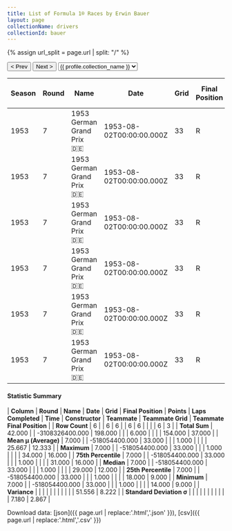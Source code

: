 ```yaml
---
title: List of Formula 1® Races by Erwin Bauer
layout: page
collectionName: drivers
collectionId: bauer
---
```


{% assign url_split = page.url | split: "/" %}
<div id="collection-navigation">
<button onclick="selector.options[selector.selectedIndex-1].value && (window.location = selector.options[selector.selectedIndex-1].value);">&lt; Prev</button>
<button onclick="selector.options[selector.selectedIndex+1].value && (window.location = selector.options[selector.selectedIndex+1].value);">Next &gt;</button>
<select id="selector" onchange="this.options[this.selectedIndex].value && (window.location = this.options[this.selectedIndex].value);">
  {% for collectionId in site.data[page.collectionName].refs %}
    {% if collectionId == page.collectionId %}
      {% assign selected = "selected" %}
    {% else %}
      {% assign selected = "" %}
    {% endif %}
    {% assign profile = site.data[page.collectionName][collectionId].profile %}
    <option value="/f1/{{ page.collectionName }}/{{ collectionId }}/{{ url_split[4] }}" {{ selected }}>{{ profile.collection_name }}</option>
  {% endfor %}
</select>
</div>

| Season | Round | Name | Date | Grid | Final Position | Points | Laps Completed | Time | Constructor | Teammate | Teammate Grid | Teammate Final Position |
|--|--|--|--|--|--|--|--|--|--|--|--|--|
| 1953 | 7 | 1953 German Grand Prix 🇩🇪 | 1953-08-02T00:00:00.000Z | 33 | R | 0.0 | 1 |   | Veritas 🇩🇪 | [Hans Herrmann 🇩🇪](/f1/drivers/herrmann) | 14 | 9 |
| 1953 | 7 | 1953 German Grand Prix 🇩🇪 | 1953-08-02T00:00:00.000Z | 33 | R | 0.0 | 1 |   | Veritas 🇩🇪 | [Theo Helfrich 🇩🇪](/f1/drivers/helfrich) | 28 | 12 |
| 1953 | 7 | 1953 German Grand Prix 🇩🇪 | 1953-08-02T00:00:00.000Z | 33 | R | 0.0 | 1 |   | Veritas 🇩🇪 | [Wolfgang Seidel 🇩🇪](/f1/drivers/seidel) | 29 | 16 |
| 1953 | 7 | 1953 German Grand Prix 🇩🇪 | 1953-08-02T00:00:00.000Z | 33 | R | 0.0 | 1 |   | Veritas 🇩🇪 | [Oswald Karch 🇩🇪](/f1/drivers/karch) | 34 | R |
| 1953 | 7 | 1953 German Grand Prix 🇩🇪 | 1953-08-02T00:00:00.000Z | 33 | R | 0.0 | 1 |   | Veritas 🇩🇪 | [Willi Heeks 🇩🇪](/f1/drivers/heeks) | 18 | R |
| 1953 | 7 | 1953 German Grand Prix 🇩🇪 | 1953-08-02T00:00:00.000Z | 33 | R | 0.0 | 1 |   | Veritas 🇩🇪 | [Ernst Loof 🇩🇪](/f1/drivers/loof) | 31 | R |

#### Statistic Summary

| **Column** | **Round** | **Name** | **Date** | **Grid** | **Final Position** | **Points** | **Laps Completed** | **Time** | **Constructor** | **Teammate** | **Teammate Grid** | **Teammate Final Position** |
| **Row Count** | 6 |  | 6 | 6 |  | 6 | 6 |  |  |  | 6 | 3 |
| **Total Sum** | 42.000 |  | -3108326400.000 | 198.000 |  |  | 6.000 |  |  |  | 154.000 | 37.000 |
| **Mean μ (Average)** | 7.000 |  | -518054400.000 | 33.000 |  |  | 1.000 |  |  |  | 25.667 | 12.333 |
| **Maximum** | 7.000 |  | -518054400.000 | 33.000 |  |  | 1.000 |  |  |  | 34.000 | 16.000 |
| **75th Percentile** | 7.000 |  | -518054400.000 | 33.000 |  |  | 1.000 |  |  |  | 31.000 | 16.000 |
| **Median** | 7.000 |  | -518054400.000 | 33.000 |  |  | 1.000 |  |  |  | 29.000 | 12.000 |
| **25th Percentile** | 7.000 |  | -518054400.000 | 33.000 |  |  | 1.000 |  |  |  | 18.000 | 9.000 |
| **Minimum** | 7.000 |  | -518054400.000 | 33.000 |  |  | 1.000 |  |  |  | 14.000 | 9.000 |
| **Variance** |  |  |  |  |  |  |  |  |  |  | 51.556 | 8.222 |
| **Standard Deviation σ** |  |  |  |  |  |  |  |  |  |  | 7.180 | 2.867 |

Download data: [json]({{ page.url | replace:'.html','.json' }}), [csv]({{ page.url | replace:'.html','.csv' }})
